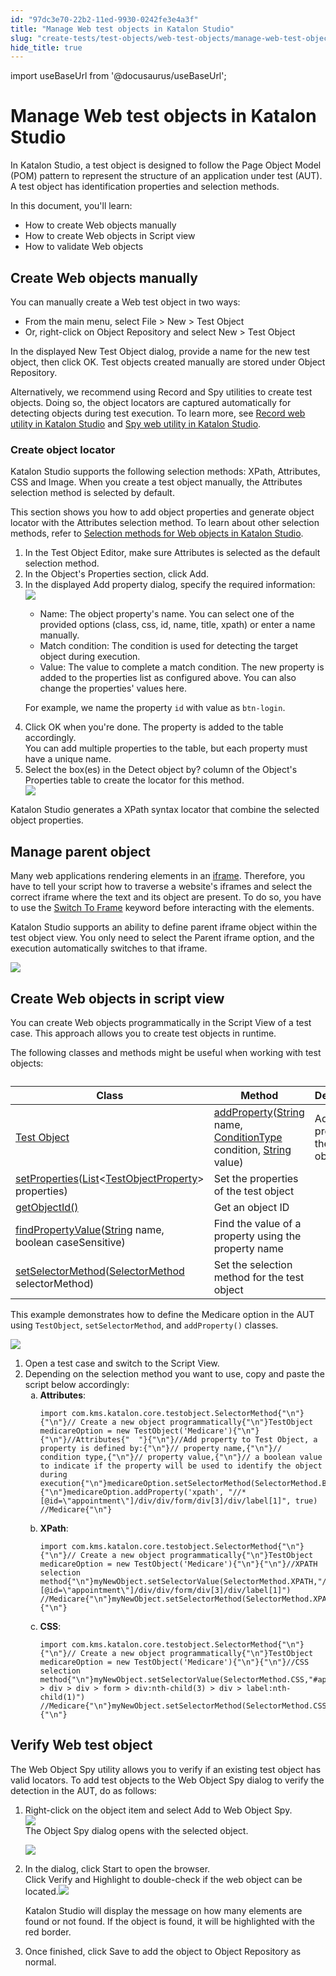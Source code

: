 ```yaml
---
id: "97dc3e70-22b2-11ed-9930-0242fe3e4a3f"
title: "Manage Web test objects in Katalon Studio"
slug: "create-tests/test-objects/web-test-objects/manage-web-test-objects-in-katalon-studio"
hide_title: true
---
```

import useBaseUrl from '@docusaurus/useBaseUrl';


# <a id="id_manage-web-test-object" class="anchor_top_offset"/><a id="ariaid-title1" class="anchor_top_offset"/>Manage Web test objects in <span xmlns="http://www.w3.org/1999/xhtml" className="ph">Katalon Studio</span> 

<p xmlns="http://www.w3.org/1999/xhtml" className="p">In <span className="ph">Katalon Studio</span>, a test object is designed to follow the Page Object Model (POM) pattern to represent the structure of an application under test (AUT). A test object has identification properties and selection methods.</p> 
<div xmlns="http://www.w3.org/1999/xhtml" className="p">In this document, you'll learn:<ul className="ul"><li className="li">How to create Web objects manually</li><li className="li"> How to create Web objects in <span className="ph uicontrol">Script</span> view</li><li className="li">How to validate Web objects</li></ul></div>

## <a id="id_1" class="anchor_top_offset"/>Create Web objects manually

<p xmlns="http://www.w3.org/1999/xhtml" className="p">You can manually create a Web test object in two ways:</p> 
<ul xmlns="http://www.w3.org/1999/xhtml" className="ul"><li className="li">From the main menu, select <span className="ph uicontrol">File</span> &gt; <span className="ph uicontrol">New</span> &gt; <span className="ph uicontrol">Test Object</span></li><li className="li">Or, right-click on <span className="ph uicontrol">Object Repository</span> and select <span className="ph uicontrol">New</span> &gt; <span className="ph uicontrol">Test Object</span></li></ul> 
<p xmlns="http://www.w3.org/1999/xhtml" className="p">In the displayed <span className="ph uicontrol">New Test Object</span> dialog, provide a name for the new test object, then click <span className="ph uicontrol">OK</span>. Test objects created manually are stored under <span className="ph uicontrol">Object Repository</span>.</p> 
<p xmlns="http://www.w3.org/1999/xhtml" className="p">Alternatively, we recommend using Record and Spy utilities to create test objects. Doing so, the object locators are captured automatically for detecting objects during test execution. To learn more, see <a className="xref" href="/docs/create-tests/record-and-spy/webui-record-and-spy-utilities/record-web-utility-in-katalon-studio">Record web utility in Katalon Studio</a> and <a className="xref" href="/docs/create-tests/record-and-spy/webui-record-and-spy-utilities/spy-web-utility-in-katalon-studio">Spy web utility in Katalon Studio</a>.</p> 

### <a id="task-9958" class="anchor_top_offset"/>Create object locator

<section xmlns="http://www.w3.org/1999/xhtml" className="section context"><span className="ph">Katalon Studio</span> supports the following selection methods: XPath, Attributes, CSS and Image. When you create a test object manually, the <span className="ph uicontrol">Attributes</span> selection method is selected by default. <p className="p">This section shows you how to add object properties and generate object locator with the <span className="ph uicontrol">Attributes</span> selection method. To learn about other selection methods, refer to <a className="xref" href="/docs/create-tests/test-objects/web-test-objects/selection-methods-for-web-objects-in-katalon-studio">Selection methods for Web objects in <span className="ph">Katalon Studio</span></a>.</p></section> 
<ol xmlns="http://www.w3.org/1999/xhtml" className="ol steps"><li className="li step stepexpand"><span className="ph cmd">In the <span className="ph uicontrol">Test Object Editor</span>, make sure <span className="ph uicontrol">Attributes</span> is selected as the default selection method.</span></li><li className="li step stepexpand"><span className="ph cmd">In the <span className="ph uicontrol">Object's Properties</span> section, click <span className="ph uicontrol">Add</span>.</span></li><li className="li step stepexpand"><span className="ph cmd">In the displayed <span className="ph uicontrol">Add property</span> dialog, specify the required information:</span><div className="itemgroup info"><img className="image" width={400} src={useBaseUrl("/37de2950-5ec8-11ed-a602-0242cfbc79b5.png")} /><ul className="ul"><li className="li"><span className="ph uicontrol">Name</span>: The object property's name. You can select one of the provided options (class, css, id, name, title, xpath) or enter a name manually.</li><li className="li"><span className="ph uicontrol">Match condition</span>: The condition is used for detecting the target object during execution.</li><li className="li"><span className="ph uicontrol">Value</span>: The value to complete a match condition. The new property is added to the properties list as configured above. You can also change the properties' values here.</li></ul><p className="p">For example, we name the property <code className="ph codeph">id</code> with value as <code className="ph codeph">btn-login</code>.</p></div></li><li className="li step stepexpand"><span className="ph cmd">Click <span className="ph uicontrol">OK</span> when you're done. The property is added to the table accordingly.</span><div className="itemgroup info">You can add multiple properties to the table, but each property must have a unique name.</div></li><li className="li step stepexpand"><span className="ph cmd">Select the box(es) in the <span className="ph uicontrol">Detect object by?</span> column of the <span className="ph uicontrol">Object's Properties</span> table to create the locator for this method.</span><div className="itemgroup info"><img className="image" width={400} src={useBaseUrl("/eff7f940-1673-11ee-bd0e-0242c7a41fd4.png")} /></div></li></ol> 
<section xmlns="http://www.w3.org/1999/xhtml" className="section result"><span className="ph">Katalon Studio</span> generates a XPath syntax locator that combine the selected object properties.</section> 

## <a id="id_4" class="anchor_top_offset"/>Manage parent object

<p xmlns="http://www.w3.org/1999/xhtml" className="p">Many web applications rendering elements in an <a className="xref j-external-link" href="https://www.w3schools.com/tags/tag_iframe.asp" target="_blank">iframe</a>. Therefore, you have to tell your script how to traverse a website's iframes and select the correct iframe where the text and its object are present. To do so, you have to use the <a className="xref j-external-link" href="http://docs.katalon.com/display/KD/%5BWebUI%5D+Switch+To+Frame" target="_blank">Switch To Frame</a> keyword before interacting with the elements.</p> 
<p xmlns="http://www.w3.org/1999/xhtml" className="p"><span className="ph">Katalon Studio</span> supports an ability to define parent iframe object within the test object view. You only need to select the <span className="ph uicontrol">Parent iframe</span> option, and the execution automatically switches to that iframe.</p> 
<p xmlns="http://www.w3.org/1999/xhtml" className="p"><img className="image" width={400} src={useBaseUrl("/37eb21a0-5ec8-11ed-a602-0242cfbc79b5.png")} /></p> 

## <a id="task-5750" class="anchor_top_offset"/>Create Web objects in script view

<section xmlns="http://www.w3.org/1999/xhtml" className="section context">You can  create Web objects programmatically  in the <span className="ph uicontrol">Script View</span> of a test case. This approach allows you to create test objects in runtime.<p className="p">The following classes and methods might be useful when working with test objects:</p><table className="table anchor_top_offset" id="task-5750__b8471b7b-e6af-4377-ae34-638e80773554"><caption /><colgroup><col style={{width: '20%'}} /><col style={{width: '40%'}} /><col style={{width: '40%'}} /></colgroup><thead className="thead"><tr className><th className="entry anchor_top_offset" id="task-5750__b8471b7b-e6af-4377-ae34-638e80773554__entry__1">Class</th><th className="entry anchor_top_offset" id="task-5750__b8471b7b-e6af-4377-ae34-638e80773554__entry__2">Method</th><th className="entry anchor_top_offset" id="task-5750__b8471b7b-e6af-4377-ae34-638e80773554__entry__3">Description</th></tr></thead><tbody className="tbody"><tr className><td className="entry" headers="task-5750__b8471b7b-e6af-4377-ae34-638e80773554__entry__1 task-5750__b8471b7b-e6af-4377-ae34-638e80773554__entry__2 task-5750__b8471b7b-e6af-4377-ae34-638e80773554__entry__3 " rowSpan={5}><a className="xref j-external-link" href="https://api-docs.katalon.com/com/kms/katalon/core/testobject/TestObject.html" target="_blank">Test Object</a></td><td className="entry" headers="task-5750__b8471b7b-e6af-4377-ae34-638e80773554__entry__1 task-5750__b8471b7b-e6af-4377-ae34-638e80773554__entry__2 task-5750__b8471b7b-e6af-4377-ae34-638e80773554__entry__3 "><a className="xref j-external-link" href="https://api-docs.katalon.com/com/kms/katalon/core/testobject/TestObject.html#addProperty(java.lang.String,%20com.kms.katalon.core.testobject.ConditionType,%20java.lang.String)" target="_blank">addProperty</a>(<a className="xref j-external-link" href="http://docs.oracle.com/javase/8/docs/api/java/lang/String.html" target="_blank">String</a> name, <a className="xref j-external-link" href="https://api-docs.katalon.com/com/kms/katalon/core/testobject/ConditionType.html" target="_blank">ConditionType</a> condition, <a className="xref j-external-link" href="http://docs.oracle.com/javase/8/docs/api/java/lang/String.html" target="_blank">String</a> value)</td><td className="entry" headers="task-5750__b8471b7b-e6af-4377-ae34-638e80773554__entry__1 task-5750__b8471b7b-e6af-4377-ae34-638e80773554__entry__2 task-5750__b8471b7b-e6af-4377-ae34-638e80773554__entry__3 ">Add a new property to the test object</td></tr><tr className><td className="entry" headers="task-5750__b8471b7b-e6af-4377-ae34-638e80773554__entry__1 task-5750__b8471b7b-e6af-4377-ae34-638e80773554__entry__2 task-5750__b8471b7b-e6af-4377-ae34-638e80773554__entry__3 "><a className="xref j-external-link" href="https://api-docs.katalon.com/com/kms/katalon/core/testobject/TestObject.html#setProperties(List)" target="_blank">setProperties</a>(<a className="xref j-external-link" href="http://docs.oracle.com/javase/8/docs/api/java/util/List.html" target="_blank">List</a>&lt;<a className="xref j-external-link" href="https://api-docs.katalon.com/com/kms/katalon/core/testobject/TestObjectProperty.html" target="_blank">TestObjectProperty</a>&gt; properties)</td><td className="entry" headers="task-5750__b8471b7b-e6af-4377-ae34-638e80773554__entry__1 task-5750__b8471b7b-e6af-4377-ae34-638e80773554__entry__2 task-5750__b8471b7b-e6af-4377-ae34-638e80773554__entry__3 ">Set the properties of the test object</td></tr><tr className><td className="entry" headers="task-5750__b8471b7b-e6af-4377-ae34-638e80773554__entry__1 task-5750__b8471b7b-e6af-4377-ae34-638e80773554__entry__2 task-5750__b8471b7b-e6af-4377-ae34-638e80773554__entry__3 "><a className="xref j-external-link" href="https://api-docs.katalon.com/com/kms/katalon/core/testobject/TestObject.html#getObjectId()" target="_blank">getObjectId()</a></td><td className="entry" headers="task-5750__b8471b7b-e6af-4377-ae34-638e80773554__entry__1 task-5750__b8471b7b-e6af-4377-ae34-638e80773554__entry__2 task-5750__b8471b7b-e6af-4377-ae34-638e80773554__entry__3 ">Get an object ID</td></tr><tr className><td className="entry" headers="task-5750__b8471b7b-e6af-4377-ae34-638e80773554__entry__1 task-5750__b8471b7b-e6af-4377-ae34-638e80773554__entry__2 task-5750__b8471b7b-e6af-4377-ae34-638e80773554__entry__3 "><a className="xref j-external-link" href="https://api-docs.katalon.com/com/kms/katalon/core/testobject/TestObject.html#findPropertyValue(java.lang.String,%20boolean)" target="_blank">findPropertyValue</a>(<a className="xref j-external-link" href="http://docs.oracle.com/javase/8/docs/api/java/lang/String.html" target="_blank">String</a> name, boolean caseSensitive)</td><td className="entry" headers="task-5750__b8471b7b-e6af-4377-ae34-638e80773554__entry__1 task-5750__b8471b7b-e6af-4377-ae34-638e80773554__entry__2 task-5750__b8471b7b-e6af-4377-ae34-638e80773554__entry__3 ">Find the value of a property using the property name</td></tr><tr className><td className="entry" headers="task-5750__b8471b7b-e6af-4377-ae34-638e80773554__entry__1 task-5750__b8471b7b-e6af-4377-ae34-638e80773554__entry__2 task-5750__b8471b7b-e6af-4377-ae34-638e80773554__entry__3 "><a className="xref j-external-link" href="https://api-docs.katalon.com/com/kms/katalon/core/testobject/TestObject.html#setSelectorMethod(com.kms.katalon.core.testobject.SelectorMethod)" target="_blank">setSelectorMethod</a>(<a className="xref j-external-link" href="https://api-docs.katalon.com/com/kms/katalon/core/testobject/SelectorMethod.html" target="_blank">SelectorMethod</a> selectorMethod)</td><td className="entry" headers="task-5750__b8471b7b-e6af-4377-ae34-638e80773554__entry__1 task-5750__b8471b7b-e6af-4377-ae34-638e80773554__entry__2 task-5750__b8471b7b-e6af-4377-ae34-638e80773554__entry__3 ">Set the selection method for the test object</td></tr></tbody></table><p className="p">This example demonstrates how to  define the Medicare option in the AUT   using  <code className="ph codeph">TestObject</code>, <code className="ph codeph">setSelectorMethod</code>, and <code className="ph codeph">addProperty()</code> classes.</p><p className="p"><img className="image" width={400} src={useBaseUrl("/37d72470-5ec8-11ed-a602-0242cfbc79b5.png")} /></p></section> 
<ol xmlns="http://www.w3.org/1999/xhtml" className="ol steps"><li className="li step"><span className="ph cmd">Open a test case and switch to the <span className="ph uicontrol">Script View</span>.</span></li><li className="li step"><span className="ph cmd">Depending on the selection method you want to use, copy and paste the script below accordingly:</span><ol type="a" className="ol substeps"><li className="li substep substepexpand"><span className="ph cmd"><strong className="ph b">Attributes</strong>:</span><div className="itemgroup info"><pre className="pre codeblock"><code>import com.kms.katalon.core.testobject.SelectorMethod{"\n"}{"\n"}// Create a new object programmatically{"\n"}TestObject medicareOption = new TestObject('Medicare'){"\n"}{"\n"}//Attributes{"  "}{"\n"}//Add property to Test Object, a property is defined by:{"\n"}// property name,{"\n"}// condition type,{"\n"}// property value,{"\n"}// a boolean value to indicate if the property will be used to identify the object during execution{"\n"}medicareOption.setSelectorMethod(SelectorMethod.BASIC){"\n"}medicareOption.addProperty('xpath', "//*[@id=\"appointment\"]/div/div/form/div[3]/div/label[1]", true) //Medicare{"\n"}</code></pre></div></li><li className="li substep substepexpand"><span className="ph cmd"><strong className="ph b">XPath</strong>:</span><div className="itemgroup info"><pre className="pre codeblock"><code>import com.kms.katalon.core.testobject.SelectorMethod{"\n"}{"\n"}// Create a new object programmatically{"\n"}TestObject medicareOption = new TestObject('Medicare'){"\n"}{"\n"}//XPATH selection method{"\n"}myNewObject.setSelectorValue(SelectorMethod.XPATH,"//*[@id=\"appointment\"]/div/div/form/div[3]/div/label[1]") //Medicare{"\n"}myNewObject.setSelectorMethod(SelectorMethod.XPATH){"\n"}</code></pre></div></li><li className="li substep substepexpand"><span className="ph cmd"><strong className="ph b">CSS</strong>:</span><div className="itemgroup info"><pre className="pre codeblock"><code>import com.kms.katalon.core.testobject.SelectorMethod{"\n"}{"\n"}// Create a new object programmatically{"\n"}TestObject medicareOption = new TestObject('Medicare'){"\n"}{"\n"}//CSS selection method{"\n"}myNewObject.setSelectorValue(SelectorMethod.CSS,"#appointment &gt; div &gt; div &gt; form &gt; div:nth-child(3) &gt; div &gt; label:nth-child(1)") //Medicare{"\n"}myNewObject.setSelectorMethod(SelectorMethod.CSS){"\n"}</code></pre></div></li></ol></li></ol> 

## <a id="task-2417" class="anchor_top_offset"/>Verify Web test object

<section xmlns="http://www.w3.org/1999/xhtml" className="section context">The Web Object Spy utility allows you to verify if an existing test object has valid locators. To add test objects to the <span className="ph uicontrol">Web Object     Spy</span> dialog to verify the detection in the AUT, do as follows: </section> 
<ol xmlns="http://www.w3.org/1999/xhtml" className="ol steps"><li className="li step stepexpand"><span className="ph cmd">Right-click on the object item and select <span className="ph uicontrol">Add to Web Object Spy</span>.</span><div className="itemgroup info"><img className="image" width={350} src={useBaseUrl("/e6497d10-1673-11ee-bd0e-0242c7a41fd4.png")} /></div><div className="itemgroup stepresult">The <span className="ph uicontrol">Object Spy</span> dialog opens with the selected object.<p className="p"><img className="image" width={400} src={useBaseUrl("/edf91c00-1673-11ee-bd0e-0242c7a41fd4.png")} /></p></div></li><li className="li step stepexpand"><span className="ph cmd">In the dialog, click <span className="ph uicontrol">Start</span> to open the browser.</span><div className="itemgroup info">Click <span className="ph uicontrol">Verify and Highlight</span> to double-check if the web object can be located.<img className="image" width={650} src={useBaseUrl("/37ef1940-5ec8-11ed-a602-0242cfbc79b5.png")} /><p className="p"><span className="ph">Katalon Studio</span> will display the message on how many elements are found or not found. If the         object is found, it will be highlighted with         the red border.</p></div></li><li className="li step stepexpand"><span className="ph cmd">Once finished, click <span className="ph uicontrol">Save</span> to add the object to <span className="ph uicontrol">Object Repository</span> as normal.</span></li></ol> 
